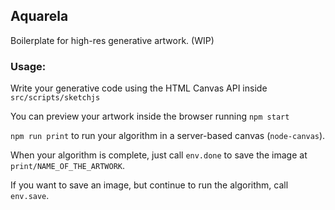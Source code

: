 ## Aquarela

Boilerplate for high-res generative artwork. (WIP)

### Usage:
Write your generative code using the HTML Canvas API inside `src/scripts/sketchjs`

You can preview your artwork inside the browser running `npm start`

`npm run print` to run your algorithm in a server-based canvas (`node-canvas`).

When your algorithm is complete, just call `env.done` to save the image at `print/NAME_OF_THE_ARTWORK`.

If you want to save an image, but continue to run the algorithm, call `env.save`.



